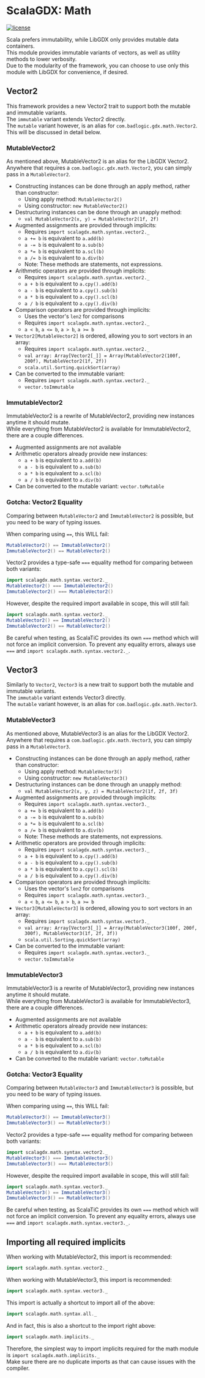 # ScalaGDX: Math
[![license](https://img.shields.io/badge/license-MIT-green)](https://opensource.org/licenses/MIT)

Scala prefers immutability, while LibGDX only provides mutable data containers.  
This module provides immutable variants of vectors, as well as utility methods to lower verbosity.  
Due to the modularity of the framework, you can choose to use only this module with LibGDX for convenience, if desired.

## Vector2

This framework provides a new Vector2 trait to support both the mutable and immutable variants.  
The ``immutable`` variant extends Vector2 directly.  
The ``mutable`` variant however, is an alias for ``com.badlogic.gdx.math.Vector2``.  
This will be discussed in detail below.

### MutableVector2

As mentioned above, MutableVector2 is an alias for the LibGDX Vector2.  
Anywhere that requires a ``com.badlogic.gdx.math.Vector2``, you can simply pass in a
``MutableVector2``.

- Constructing instances can be done through an apply method, rather than constructor:
  - Using apply method: ``MutableVector2()``
  - Using constructor: ``new MutableVector2()``
- Destructuring instances can be done through an unapply method:
  - ``val MutableVector2(x, y) = MutableVector2(1f, 2f)``
- Augmented assignments are provided through implicits:
  - Requires ``import scalagdx.math.syntax.vector2._``
  - ``a += b`` is equivalent to ``a.add(b)``
  - ``a -= b`` is equivalent to ``a.sub(b)``
  - ``a *= b`` is equivalent to ``a.scl(b)``
  - ``a /= b`` is equivalent to ``a.div(b)``
  - Note: These methods are statements, not expressions.
- Arithmetic operators are provided through implicits:
  - Requires ``import scalagdx.math.syntax.vector2._``
  - ``a + b`` is equivalent to ``a.cpy().add(b)``
  - ``a - b`` is equivalent to ``a.cpy().sub(b)``
  - ``a * b`` is equivalent to ``a.cpy().scl(b)``
  - ``a / b`` is equivalent to ``a.cpy().div(b)``
- Comparison operators are provided through implicits:
  - Uses the vector's ``len2`` for comparisons
  - Requires ``import scalagdx.math.syntax.vector2._``
  - ``a < b``, ``a <= b``, ``a > b``, ``a >= b``
- ``Vector2[MutableVector2]`` is ordered, allowing you to sort vectors in an array:
  - Requires ``import scalagdx.math.syntax.vector2._``
  - ``val array: Array[Vector2[_]] = Array(MutableVector2(100f, 200f), MutableVector2(1f, 2f))``
  - ``scala.util.Sorting.quickSort(array)``
- Can be converted to the immutable variant:
  - Requires ``import scalagdx.math.syntax.vector2._``
  - ``vector.toImmutable``
  
### ImmutableVector2

ImmutableVector2 is a rewrite of MutableVector2, providing new instances anytime it should mutate.  
While everything from MutableVector2 is available for ImmutableVector2, there are a couple differences.

- Augmented assignments are not available
- Arithmetic operators already provide new instances:
  - ``a + b`` is equivalent to ``a.add(b)``
  - ``a - b`` is equivalent to ``a.sub(b)``
  - ``a * b`` is equivalent to ``a.scl(b)``
  - ``a / b`` is equivalent to ``a.div(b)``
- Can be converted to the mutable variant: ``vector.toMutable``
  
### Gotcha: Vector2 Equality

Comparing between ``MutableVector2`` and ``ImmutableVector2`` is possible, but you need to be wary of typing issues.

When comparing using ``==``, this WILL fail:
```scala
MutableVector2() == ImmutableVector2()
ImmutableVector2() == MutableVector2()
```
Vector2 provides a type-safe ``===`` equality method for comparing between both variants:
```scala
import scalagdx.math.syntax.vector2._
MutableVector2() === ImmutableVector2()
ImmutableVector2() === MutableVector2()
```
However, despite the required import available in scope, this will still fail:
```scala
import scalagdx.math.syntax.vector2._
MutableVector2() == ImmutableVector2()
ImmutableVector2() == MutableVector2()
```

Be careful when testing, as ScalaTiC provides its own ``===`` method which will not force an implicit conversion.
To prevent any equality errors, always use ``===`` and ``import scalagdx.math.syntax.vector2._``.

## Vector3

Similarly to ``Vector2``, ``Vector3`` is a new trait to support both the mutable and immutable variants.  
The ``immutable`` variant extends Vector3 directly.  
The ``mutable`` variant however, is an alias for ``com.badlogic.gdx.math.Vector3``.  

### MutableVector3

As mentioned above, MutableVector3 is an alias for the LibGDX Vector2.  
Anywhere that requires a ``com.badlogic.gdx.math.Vector3``, you can simply pass in a
``MutableVector3``.

- Constructing instances can be done through an apply method, rather than constructor:
  - Using apply method: ``MutableVector3()``
  - Using constructor: ``new MutableVector3()``
- Destructuring instances can be done through an unapply method:
  - ``val MutableVector2(x, y, z) = MutableVector2(1f, 2f, 3f)``
- Augmented assignments are provided through implicits:
  - Requires ``import scalagdx.math.syntax.vector3._``
  - ``a += b`` is equivalent to ``a.add(b)``
  - ``a -= b`` is equivalent to ``a.sub(b)``
  - ``a *= b`` is equivalent to ``a.scl(b)``
  - ``a /= b`` is equivalent to ``a.div(b)``
  - Note: These methods are statements, not expressions.
- Arithmetic operators are provided through implicits:
  - Requires ``import scalagdx.math.syntax.vector3._``
  - ``a + b`` is equivalent to ``a.cpy().add(b)``
  - ``a - b`` is equivalent to ``a.cpy().sub(b)``
  - ``a * b`` is equivalent to ``a.cpy().scl(b)``
  - ``a / b`` is equivalent to ``a.cpy().div(b)``
- Comparison operators are provided through implicits:
  - Uses the vector's ``len2`` for comparisons
  - Requires ``import scalagdx.math.syntax.vector3._``
  - ``a < b``, ``a <= b``, ``a > b``, ``a >= b``
- ``Vector3[MutableVector3]`` is ordered, allowing you to sort vectors in an array:
  - Requires ``import scalagdx.math.syntax.vector3._``
  - ``val array: Array[Vector3[_]] = Array(MutableVector3(100f, 200f, 300f), MutableVector3(1f, 2f, 3f))``
  - ``scala.util.Sorting.quickSort(array)``
- Can be converted to the immutable variant:
  - Requires ``import scalagdx.math.syntax.vector3._``
  - ``vector.toImmutable``
  
### ImmutableVector3

ImmutableVector3 is a rewrite of MutableVector3, providing new instances anytime it should mutate.  
While everything from MutableVector3 is available for ImmutableVector3, there are a couple differences.

- Augmented assignments are not available
- Arithmetic operators already provide new instances:
  - ``a + b`` is equivalent to ``a.add(b)``
  - ``a - b`` is equivalent to ``a.sub(b)``
  - ``a * b`` is equivalent to ``a.scl(b)``
  - ``a / b`` is equivalent to ``a.div(b)``
- Can be converted to the mutable variant: ``vector.toMutable``
  
### Gotcha: Vector3 Equality

Comparing between ``MutableVector3`` and ``ImmutableVector3`` is possible, but you need to be wary of typing issues.

When comparing using ``==``, this WILL fail:
```scala
MutableVector3() == ImmutableVector3()
ImmutableVector3() == MutableVector3()
```
Vector2 provides a type-safe ``===`` equality method for comparing between both variants:
```scala
import scalagdx.math.syntax.vector2._
MutableVector3() === ImmutableVector3()
ImmutableVector3() === MutableVector3()
```
However, despite the required import available in scope, this will still fail:
```scala
import scalagdx.math.syntax.vector3._
MutableVector3() == ImmutableVector3()
ImmutableVector3() == MutableVector3()
```

Be careful when testing, as ScalaTiC provides its own ``===`` method which will not force an implicit conversion.
To prevent any equality errors, always use ``===`` and ``import scalagdx.math.syntax.vector3._``.

## Importing all required implicits
When working with MutableVector2, this import is recommended:
```scala
import scalagdx.math.syntax.vector2._
```
When working with MutableVector3, this import is recommended:
```scala
import scalagdx.math.syntax.vector3._
```
This import is actually a shortcut to import all of the above:
```scala
import scalagdx.math.syntax.all._
```
And in fact, this is also a shortcut to the import right above:
```scala
import scalagdx.math.implicits._
```
Therefore, the simplest way to import implicits required for the math module is ``import scalagdx.math.implicits._``  
Make sure there are no duplicate imports as that can cause issues with the compiler.
